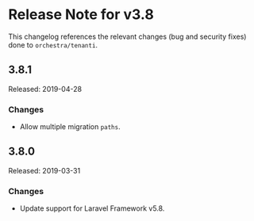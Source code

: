# Release Note for v3.8

This changelog references the relevant changes (bug and security fixes) done to `orchestra/tenanti`.

## 3.8.1

Released: 2019-04-28

### Changes

* Allow multiple migration `paths`.

## 3.8.0

Released: 2019-03-31

### Changes

* Update support for Laravel Framework v5.8.
